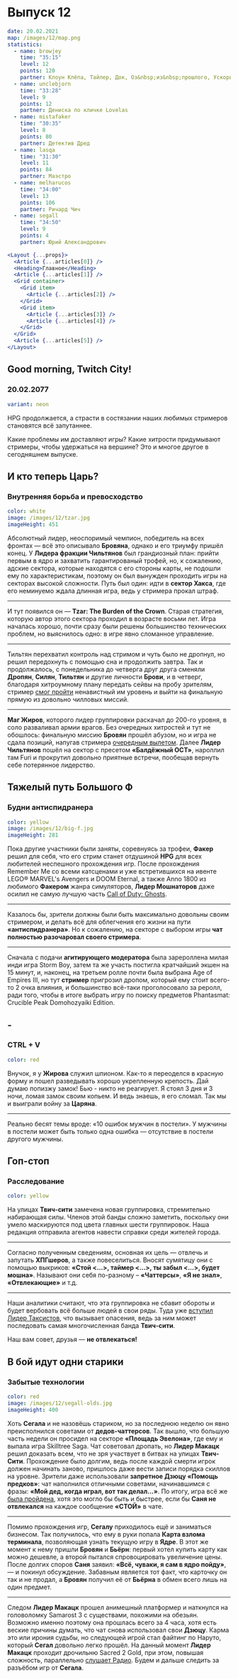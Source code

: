 # Выпуск 12

```yaml
date: 20.02.2021
map: /images/12/map.png
statistics:
  - name: browjey
    time: "35:15"
    level: 12
    points: 120
    partner: Клоун Клёпа, Тайлер, Док, Оз&nbsp;из&nbsp;прошлого, Ускоритель 2.1А
  - name: unclebjorn
    time: "33:28"
    level: 9
    points: 12
    partner: Дениска по кличке Lovelas
  - name: mistafaker
    time: "30:35"
    level: 8
    points: 80
    partner: Детектив Дред
  - name: lasqa
    time: "31:30"
    level: 11
    points: 84
    partner: Маэстро
  - name: melharucos
    time: "34:00"
    level: 13
    points: 106
    partner: Ричард Чич
  - name: segall
    time: "34:50"
    level: 9
    points: 4
    partner: Юрий Александрович
```

```jsx
<Layout {...props}>
  <Article {...articles[0]} />
  <Heading>Главное</Heading>
  <Article {...articles[1]} />
  <Grid container>
    <Grid item>
      <Article {...articles[2]} />
    </Grid>
    <Grid item>
      <Article {...articles[3]} />
      <Article {...articles[4]} />
    </Grid>
  </Grid>
  <Article {...articles[5]} />
</Layout>
```

## Good morning, Twitch City!

### 20.02.2077

```yaml
variant: neon
```

HPG продолжается, а страсти в состязании наших любимых стримеров становятся всё запутаннее.

Какие проблемы им доставляют игры? Какие хитрости придумывают стримеры, чтобы удержаться на вершине? Это и многое другое в сегодняшнем выпуске.

## И кто теперь Царь?

### Внутренняя борьба и превосходство

```yaml
color: white
image: /images/12/tzar.jpg
imageHeight: 451
```

Абсолютный лидер, неоспоримый чемпион, победитель на всех фронтах — всё это описывало **Бровяна**, однако и его триумфу пришёл конец.
У **Лидера фракции Чильтянов** был грандиозный план: прийти первым в ядро и захватить гарантированый трофей, но, к сожалению, адские сектора, которые находятся с его стороны карты, не подошли ему по характеристикам, поэтому он был вынужден проходить игры на секторах высокой сложности. Путь был один: идти в **сектор Хакса**, где его неминуемо ждала длинная игра, ведь у стримера прокал штраф.

---

И тут появился он — **Tzar: The Burden of the Crown**. Старая стратегия, которую автор этого сектора проходил в возрасте восьми лет. Игра началась хорошо, почти сразу были решены большинство технических проблем, но выяснилось одно: в игре явно сломанное управление.

---

Тильтян перехватил контроль над стримом и чуть было не дропнул, но решил передохнуть с помощью сна и продолжить завтра. Так и продолжалось, с понедельника до четверга друг друга сменяли **Дропян**, **Силян**, **Тильтян** и другие личности **Брови**, и в четверг, благодаря хитроумному плану передать сейвы на пробу зрителям, стример [смог пройти](https://clips.twitch.tv/ColorfulFreezingWaspDeIlluminati-hoY5Y9pYPax2gMsW) ненавистный им уровень и выйти на финальную прямую из довольно чилловых миссий.

---

**Маг Жиров**, которого лидер группировки раскачал до 200-го уровня, в соло разваливал армии врагов. Без очередных хитростей и тут не обошлось: финальную миссию **Бровян** прошёл абузом, но и игра не сдала позиций, напугав стримера [очередным вылетом](https://clips.twitch.tv/SlickSeductiveNostrilAMPTropPunch-tKnlal5aA_wbu6qI). Далее **Лидер Чильтянов** пошёл на сектор с пресетом **«Балдёжный ОСТ»**, нароллил там Furi и прокрутил довольно приятные встречи, пообещав вернуть себе потерянное лидерство.

## Тяжелый путь Большого Ф

### Будни антиспидранера

```yaml
color: yellow
image: /images/12/big-f.jpg
imageHeight: 281
```

Пока другие участники были заняты, соревнуясь за трофеи, **Факер** решил для себя, что его стрим станет отдушиной **HPG** для всех любителей неспешного прохождения игр. После прохождения Remember Me со всеми катсценами и уже встретившихся на ивенте LEGO® MARVEL's Avengers и DOOM Eternal, а также Anno 1800 из любимого **Факером** жанра симуляторов, **Лидер Мошнаторов** даже осилил не самую лучшую часть [Call of Duty: Ghosts](https://www.twitch.tv/mistafaker/clip/FunnyTemperedAlmondTheThing-mQq1JUu-xOlM4h41?filter=clips&range=24hr&sort=time).

---

Казалось бы, зрители должны были быть максимально довольны своим стримером, и делать всё для облегчения его жизни на пути **«антиспидранера»**. Но к сожалению, на секторе с выбором игры **чат полностью разочаровал своего стримера**.

---

Сначала с подачи **агитирующего модератора** была зарероллена милая инди игра Storm Boy, затем та же участь постигла кратчайший экшен на 15 минут, и, наконец, на третьем ролле почти была выбрана Age of Empires III, но тут **стример** пригрозил дропом, который ему стоит всего-то 2 очка влияния, и большинство всё-таки проголосовало за реролл, ради того, чтобы в итоге выбрать игру по поиску предметов Phantasmat: Crucible Peak Domohozyaiki Edition.

## -

### CTRL + V

```yaml
color: red
```

Внучок, я у **Жирова** служил шпионом. Как-то я переоделся в красную форму и пошел разведывать хорошо укрепленную крепость. Дай думаю попизжу замок! Бью - никто не реагирует. Я стоял 3 дня и 3 ночи, ломая замок своим копьем. И ведь знаешь, я его сломал. Так мы и выиграли войну за **Царяна**.

---

Реально бесят темы вроде: «10 ошибок мужчин в постели». У мужчины в постели может быть только одна ошибка — отсутствие в постели другого мужчины.

## Гоп-стоп

### Расследование

```yaml
color: yellow
```

На улицах **Твич-cити** замечена новая группировка, стремительно набирающая силы. Членов этой банды сложно заметить, поскольку они умело маскируются под цвета главных шести группировок. Наша редакция отправила агентов навести справки среди жителей города.

---

Согласно полученным сведениям, основная их цель — отвлечь и запутать **ХПГшеров**, а также повеселиться. Вносят сумятицу они с помощью выкриков: **«Стой <...>, таймер <...>, ты забыл <...>, будет мошна»**. Называют они себя по-разному – **«Чаттерсы»**, **«Я не знал»**, **«Отвлекающие»** и т.д.

---

Наши аналитики считают, что эта группировка не сбавит обороты и будет вербовать всё больше людей в свои ряды. Туда уже [вступил Лидер Таксистов](https://clips.twitch.tv/SassyFilthyRedpandaJKanStyle-rBMSUABC1q7AGTQ5), что вызывает опасения, ведь за ним может последовать самая многочисленная банда **Твич-сити**.

Наш вам совет, друзья — **не отвлекаться!**

## В бой идут одни старики

### Забытые технологии

```yaml
color: red
image: /images/12/segall-olds.jpg
imageHeight: 400
```

Хоть **Сегала** и не назовёшь стариком, но за последнюю неделю он явно преисполнился советами от **дедов-чаттерсов**. Так вышло, что большую часть недели он просидел на секторе **«Площадь Эвелона»**, где ему и выпала игра Skilltree Saga. Чат советовал дропать, но **Лидер Макацк** решил доказать всем, что не зря участвует в битвах на улицах **Твич-Сити**. Прохождение было долгим, ведь после каждой смерти игрок должен начинать заново, пришлось даже вести записи порядка скиллов на уровне. Зрители даже использовали **запретное Дзюцу «Помощь предков»**: чат наполнился отличными советами, начинавшимся с фразы: **«Мой дед, когда играл, вот так делал...»**. По итогу, игра всё же [была пройдена](https://clips.twitch.tv/AnimatedEndearingBunnyMVGame-TnQEEpZmPmbIiOCw), хотя это могло бы быть и быстрее, если бы **Саня не отвлекался** на каждое сообщение **«СТОЙ»** в чате.

---

Помимо прохождения игр, **Сегалу** приходилось ещё и заниматься бизнесом. Так получилось, что ему в руки попала **Карта взлома терминала**, позволяющая узнать текущую игру в **Ядре**. В этот же момент к нему пришли **Бровян** и **Бьёрн**: первый хотел купить карту как можно дешевле, а второй пытался спровоцировать увеличение цены. После долгих споров **Саня** заявил: **«Всё, чуваки, я сам в ядро пойду»**, — и покинул обсуждение. Забавным является тот факт, что карточку он так и не продал, а **Бровян** получил её от **Бьёрна** в обмен всего лишь на один предмет.

---

Следом **Лидер Макацк** прошел анимешный платформер и наткнулся на головоломку Samarost 3 с существами, похожими на обезьян. Возможно именно поэтому она прошлась всего за 4 часа, хотя есть веские причины думать, что чат снова использовал свои **Дзюцу**. Карма это или ирония судьбы, но следующей игрой стал файтинг по Наруто, который **Сегал** довольно легко прошёл. На данный момент **Лидер Макацк** проходит дрочильню Sacred 2 Gold, при этом, повышая сложность, параллельно [слушает Радио](https://clips.twitch.tv/HungryTalentedAdminRalpherZ-uKXcsKdC-C0136bY). Будем и дальше следить за разъёбом игр от **Сегала**.
